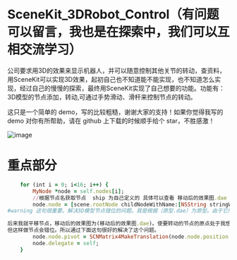 # SceneKit_3DRobot_Control（有问题可以留言，我也是在探索中，我们可以互相交流学习）
公司要求用3D的效果来显示机器人，并可以随意控制其他关节的转动，查资料，用SceneKit可以实现3D效果，起初自己也不知道能不能实现，也不知道怎么实现，经过自己的慢慢的探索，最终用SceneKit实现了自己想要的功能。功能有：3D模型的节点添加，转动,可通过手势滑动、滑杆来控制节点的转动。


这只是一个简单的 demo，写的比较粗糙，谢谢大家的支持！如果你觉得我写的 demo 对你有所帮助，请在 github 上下载的时候顺手给个 star，不胜感激！




![image](https://github.com/tangzhifengjluzh/SceneKit_3DRobot_Control/blob/master/SceneKit_3DRobot_Control/gif/ScreenRecording_01-03-2020-17-18-32_1_.gif)


# 重点部分
```ruby
    for (int i = 0; i<16; i++) {
        MyNode *node = self.nodes[i];
        //根据节点名获取节点  ship 为自己定义的 具体可以查看 移动后的效果图.dae  双击节点可修改节点名
        node.node = [scene.rootNode childNodeWithName:[NSString stringWithFormat:@"ship%d" ,i + 1] recursively:YES];
#warning 这句很重要。解决3D模型节点错位的问题。我是根据（原型.dae）为原型。由于它所有的节点的原点都是在(0,0,0),所以节点转动起来不是自己想要的效果，

后来我就平移节点，移动后的效果图为(移动后的效果图.dae)。使要转动的节点的原点处于我想要转动的那个轴点上。
但这样做节点会错位。所以通过下面这句很好的解决了这个问题。
        node.node.pivot = SCNMatrix4MakeTranslation(node.node.position.x, node.node.position.y, node.node.position.z);
        node.delegate = self;
    }
```
